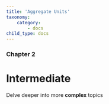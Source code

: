 ```yaml
---
title: 'Aggregate Units'
taxonomy:
    category:
        - docs
child_type: docs
---
```


### Chapter 2

# Intermediate

Delve deeper into more **complex** topics
